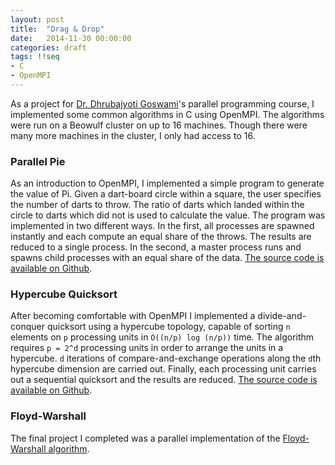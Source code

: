 ```yaml
---
layout: post
title:  "Drag & Drop"
date:   2014-11-30 00:00:00
categories: draft
tags: !!seq
- C
- OpenMPI
---
```


As a project for [Dr. Dhrubajyoti Goswami](http://users.encs.concordia.ca/~goswami/)'s parallel programming course, I implemented some common algorithms in C using OpenMPI.  The algorithms were run on a Beowulf cluster on up to 16 machines.  Though there were many more machines in the cluster, I only had access to 16.

### Parallel Pie

As an introduction to OpenMPI, I implemented a simple program to generate the value of Pi.  Given a dart-board circle within a square, the user specifies the number of darts to throw.  The ratio of darts which landed within the circle to darts which did not is used to calculate the value.  The program was implemented in two different ways.  In the first, all processes are spawned instantly and each compute an equal share of the throws.  The results are reduced to a single process.  In the second, a master process runs and spawns child processes with an equal share of the data.  [The source code is available on Github](https://github.com/connorbode/parallel-pie).

### Hypercube Quicksort

After becoming comfortable with OpenMPI I implemented a divide-and-conquer quicksort using a hypercube topology, capable of sorting `n` elements on `p` processing units in `O((n/p) log (n/p))` time.  The algorithm requires `p = 2^d` processing units in order to arrange the units in a hypercube.  `d` iterations of compare-and-exchange operations along the `d`th hypercube dimension are carried out.  Finally, each processing unit carries out a sequential quicksort and the results are reduced.  [The source code is available on Github](https://github.com/connorbode/hypercube-quicksort).

### Floyd-Warshall

The final project I completed was a parallel implementation of the [Floyd-Warshall algorithm](http://en.wikipedia.org/wiki/Floyd%E2%80%93Warshall_algorithm).